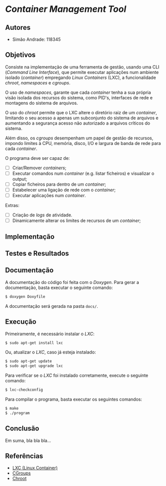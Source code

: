 # *Container Management Tool*

## Autores

- Simão Andrade: 118345

## Objetivos

Consiste na implementação de uma ferramenta de gestão, usando uma CLI (*Command Line Interface*), que permite executar aplicações num ambiente isolado (*container*) empregando *Linux Containers* (LXC), a funcionalidade *chroot*, *namespaces* e *cgroups*.

O uso de *namespaces*, garante que cada *container* tenha a sua própria visão isolada dos recursos do sistema, como PID's, interfaces de rede e montagens do sistema de arquivos.

O uso do *chroot* permite que o LXC altere o diretório raiz de um *container*, limitando o seu acesso a apenas um subconjunto do sistema de arquivos e aumentando a segurança acesso não autorizado a arquivos críticos do sistema. 

Além disso, os *cgroups* desempenham um papel de gestão de recursos, impondo limites à CPU, memória, disco, I/O e largura de banda de rede para cada *container*.

O programa deve ser capaz de:
- [ ] Criar/Remover *containers*;
- [ ] Executar comandos num *container* (e.g. listar ficheiros) e visualizar o output;
- [ ] Copiar ficheiros para dentro de um *container*;
- [ ] Estabelecer uma ligação de rede com o *container*;
- [ ] Executar aplicações num *container*.

Extras:
- [ ] Criação de *logs* de atividade.
- [ ] Dinamicamente alterar os limites de recursos de um *container*;

## Implementação

## Testes e Resultados

## Documentação

A documentação do código foi feita com o *Doxygen*. Para gerar a documentação, basta executar o seguinte comando:

```bash
$ doxygen Doxyfile
```

A documentação será gerada na pasta `docs/`.

## Execução

Primeiramente, é necessário instalar o *LXC*:
```bash	
$ sudo apt-get install lxc
```

Ou, atualizar o *LXC*, caso já esteja instalado:
```bash
$ sudo apt-get update
$ sudo apt-get upgrade lxc
```

Para verificar se o *LXC* foi instalado corretamente, execute o seguinte comando:
```bash
$ lxc-checkconfig
```

Para compilar o programa, basta executar os seguintes comandos:
```bash
$ make
$ ./program
```

## Conclusão

Em suma, bla bla bla...

## Referências

- [LXC (Linux Container)](https://linuxcontainers.org/lxc/documentation/)
- [CGroups](https://www.kernel.org/doc/Documentation/cgroup-v1/cgroups.txt)
- [Chroot](https://man7.org/linux/man-pages/man1/chroot.1.html)